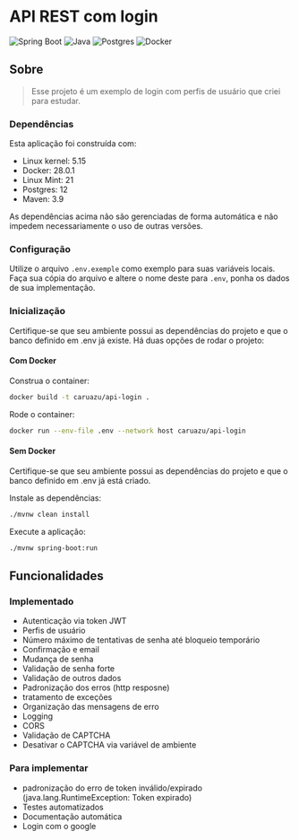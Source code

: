 # API REST com login

![Spring Boot](https://img.shields.io/badge/spring-6DB33F?style=for-the-badge&logoColor=white&logo=spring)
![Java](https://img.shields.io/badge/java-%23ED8B00.svg?style=for-the-badge&logo=openjdk&logoColor=white)
![Postgres](https://img.shields.io/badge/postgres-%23316192.svg?style=for-the-badge&logo=postgresql&logoColor=white)
![Docker](https://img.shields.io/badge/docker-%230db7ed.svg?style=for-the-badge&logo=docker&logoColor=white)

## Sobre

> Esse projeto é um exemplo de login com perfis de usuário que criei para estudar.

### Dependências

Esta aplicação foi construída com:

- Linux kernel: 5.15
- Docker: 28.0.1
- Linux Mint: 21
- Postgres: 12
- Maven: 3.9

As dependências acima não são gerenciadas de forma automática e não impedem necessariamente o uso de outras versões.

### Configuração

Utilize o arquivo `.env.exemple` como exemplo para suas variáveis locais. Faça sua cópia do arquivo e altere o nome deste para `.env`, ponha os dados de sua implementação.

### Inicialização

Certifique-se que seu ambiente possui as dependências do projeto e que o banco definido em .env já existe. Há duas opções de rodar o projeto:

#### Com Docker

Construa o container:
```bash
docker build -t caruazu/api-login .
```

Rode o container:
```bash
docker run --env-file .env --network host caruazu/api-login
```

#### Sem Docker

Certifique-se que seu ambiente possui as dependências do projeto e que o banco definido em .env já está criado.

Instale as dependências:
```bash
./mvnw clean install
```

Execute a aplicação:
```bash
./mvnw spring-boot:run
```

## Funcionalidades

### Implementado

- Autenticação via token JWT
- Perfis de usuário
- Número máximo de tentativas de senha até bloqueio temporário
- Confirmação e email
- Mudança de senha
- Validação de senha forte
- Validação de outros dados
- Padronização dos erros (http resposne)
- tratamento de exceções
- Organização das mensagens de erro
- Logging
- CORS
- Validação de CAPTCHA
- Desativar o CAPTCHA via variável de ambiente

### Para implementar

- padronização do erro de token inválido/expirado (java.lang.RuntimeException: Token expirado)
- Testes automatizados
- Documentação automática
- Login com o google

